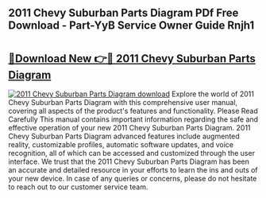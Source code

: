 ## 2011 Chevy Suburban Parts Diagram PDf Free Download - Part-YyB Service Owner Guide Rnjh1

# <h2><a href="http://dfs8b5.blite.top/?on=2011+Chevy+Suburban+Parts+Diagram">🔗Download New 👉🔴 2011 Chevy Suburban Parts Diagram</a></h2>

[![2011 Chevy Suburban Parts Diagram download](https://i.imgur.com/lujVjoI.png)](http://dfs8b5.blite.top/?on=2011+Chevy+Suburban+Parts+Diagram)
Explore the world of 2011 Chevy Suburban Parts Diagram with this comprehensive user manual, covering all aspects of the product's features and functionality. Please Read Carefully This manual contains important information regarding the safe and effective operation of your new 2011 Chevy Suburban Parts Diagram. 2011 Chevy Suburban Parts Diagram advanced features include augmented reality, customizable profiles, automatic software updates, and voice recognition, all of which can be accessed and customized through the user interface. We trust that the 2011 Chevy Suburban Parts Diagram has been an accurate and detailed resource in your efforts to learn the ins and outs of your new device. In case of any queries or concerns, please do not hesitate to reach out to our customer service team.
